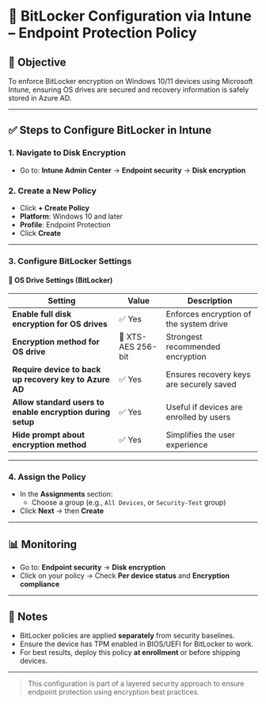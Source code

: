 # 🔐 BitLocker Configuration via Intune – Endpoint Protection Policy

## 🎯 Objective
To enforce BitLocker encryption on Windows 10/11 devices using Microsoft Intune, ensuring OS drives are secured and recovery information is safely stored in Azure AD.

---

## ✅ Steps to Configure BitLocker in Intune

### 1. Navigate to Disk Encryption
- Go to: **Intune Admin Center** → **Endpoint security** → **Disk encryption**

### 2. Create a New Policy
- Click **+ Create Policy**
- **Platform**: Windows 10 and later
- **Profile**: Endpoint Protection
- Click **Create**

---

### 3. Configure BitLocker Settings

#### 🔐 OS Drive Settings (BitLocker)
| Setting | Value | Description |
|--------|-------|-------------|
| **Enable full disk encryption for OS drives** | ✅ Yes | Enforces encryption of the system drive |
| **Encryption method for OS drive** | 🔐 XTS-AES 256-bit | Strongest recommended encryption |
| **Require device to back up recovery key to Azure AD** | ✅ Yes | Ensures recovery keys are securely saved |
| **Allow standard users to enable encryption during setup** | ✅ Yes | Useful if devices are enrolled by users |
| **Hide prompt about encryption method** | ✅ Yes | Simplifies the user experience |

---

### 4. Assign the Policy
- In the **Assignments** section:
  - Choose a group (e.g., `All Devices`, or `Security-Test` group)
- Click **Next** → then **Create**

---

## 📊 Monitoring
- Go to: **Endpoint security** → **Disk encryption**
- Click on your policy → Check **Per device status** and **Encryption compliance**

---

## 📌 Notes
- BitLocker policies are applied **separately** from security baselines.
- Ensure the device has TPM enabled in BIOS/UEFI for BitLocker to work.
- For best results, deploy this policy **at enrollment** or before shipping devices.

---

> This configuration is part of a layered security approach to ensure endpoint protection using encryption best practices.
